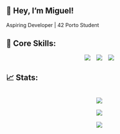 ## 👋 Hey, I’m Miguel!
Aspiring Developer | 42 Porto Student

## 🚀 Core Skills:
<p align="center">
  <img src="https://img.shields.io/badge/c-%2300599C.svg?style=for-the-badge&logo=c&logoColor=white"/>&nbsp;&nbsp;&nbsp;
  <img src="https://img.shields.io/badge/gdb-%23121011.svg?style=for-the-badge&logo=gnu&logoColor=white"/>&nbsp;&nbsp;&nbsp;
  <img src="https://img.shields.io/badge/valgrind-%23007844.svg?style=for-the-badge&logo=valgrind&logoColor=white"/>
</p>

## 📈 Stats:
<p align="center"><br>
  <img src="https://github-readme-streak-stats.herokuapp.com/?user=m3irel3s&theme=github_dark&hide_border=false&border_color=ffffff"/><br><br>
  <img src="https://github-readme-stats.vercel.app/api?username=m3irel3s&theme=github_dark&hide_border=false&border_color=ffffff"/><br><br>
  <img src="https://github-readme-stats.vercel.app/api/top-langs/?username=m3irel3s&theme=github_dark&hide_border=false&border_color=ffffff&layout=compact"/>
</p>
